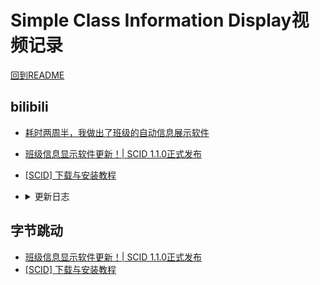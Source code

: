 # Simple Class Information Display视频记录

[回到README](../README.md)

## bilibili

* [耗时两周半，我做出了班级的自动信息展示软件](https://www.bilibili.com/video/BV1Xz4y1J7hr)
* [班级信息显示软件更新！| SCID 1.1.0正式发布](https://www.bilibili.com/video/BV1dN411B7CC)
* [[SCID] 下载与安装教程](https://www.bilibili.com/video/BV1rp4y1j7k7/)
* <details>
  <summary>更新日志</summary>

    * [[SCID]SCID的开发进度报告(2023/7/19)](https://www.bilibili.com/video/BV1Gz4y1E7UP)
    * [[SCID]SCID的开发进度日志(2023/7/29)](https://www.bilibili.com/video/BV1Gz4y147Yz)
    * [[SCID]SCID的开发进度日志(2023/8/7)](https://www.bilibili.com/video/BV1kp4y137No)
    * [[SCID]SCID的开发进度日志(2023/8/10) 时间编辑完成!](https://www.bilibili.com/video/BV1194y1r7rX)
    * [[SCID]SCID的开发进度日志(2023/8/14) 重置模块完成,设置模块完成](https://www.bilibili.com/video/BV1hF411Z7ND)

</details>

## 字节跳动

* [班级信息显示软件更新！| SCID 1.1.0正式发布](https://www.ixigua.com/7271551807506088482)
* [[SCID] 下载与安装教程](https://www.ixigua.com/7272953860300210722)

